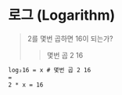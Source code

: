 # 로그 (Logarithm)

> 2를 몇번 곱하면 16이 되는가?
>
> > 몇번 곱 2 16

```txt
log₂16 = x # 몇번 곱 2 16
=
2 * x = 16
```
